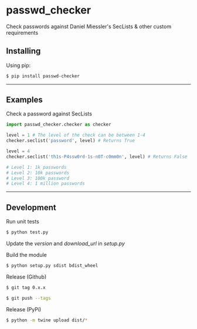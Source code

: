 
# passwd_checker

Check passwords against Daniel Miessler's SecLists & other custom requirements

## Installing

Using pip:

```bash
$ pip install passwd-checker
```
----------------------------

## Examples

Check a password against SecLists

```python
import passwd_checker.checker as checker

level = 1 # The level of the check can be between 1-4
checker.seclist('password', level) # Returns True

level = 4
checker.seclist('th1s-P4ssw0rd-1s-n0T-c0mm0n', level) # Returns False

# Level 1: 1k passwords
# Level 2: 10k passwords
# Level 3: 100k password
# Level 4: 1 million passwords
```

-------------------------------

## Development

Run unit tests

```bash
$ python test.py
```

Update the *version* and *download_url* in *setup.py*

Build the module

```bash
$ python setup.py sdist bdist_wheel
```

Release (Github)

```bash
$ git tag 0.x.x

$ git push --tags
```
Release (PyPi)

```bash
$ python -m twine upload dist/*
```
